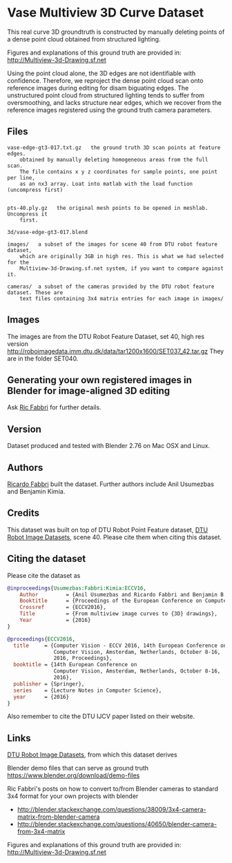 # Vase Multiview 3D Curve Dataset

This real curve 3D groundtruth is constructed by manually deleting points of a
dense point cloud obtained from structured lighting. 

Figures and explanations of this ground truth are provided in:
http://Multiview-3d-Drawing.sf.net

Using the point cloud alone, the 3D edges are not identifiable with confidence.
Therefore, we reproject the dense point cloud scan onto reference images during
editing for disam biguating edges. The unstructured point cloud from structured
lighting tends to suffer from oversmoothing, and lacks structure near edges,
which we recover from the reference images registered using the ground truth
camera parameters.


## Files

```
vase-edge-gt3-017.txt.gz   the ground truth 3D scan points at feature edges.
    obtained by manually deleting homogeneous areas from the full scan.
    The file contains x y z coordinates for sample points, one point per line,
    as an nx3 array. Loat into matlab with the load function (uncompress first)


pts-40.ply.gz   the original mesh points to be opened in meshlab. Uncompress it
    first.

3d/vase-edge-gt3-017.blend

images/   a subset of the images for scene 40 from DTU robot feature dataset,
    which are originally 3GB in high res. This is what we had selected for the
    Multiview-3d-Drawing.sf.net system, if you want to compare against it.

cameras/  a subset of the cameras provided by the DTU robot feature dataset. These are 
    text files containing 3x4 matrix entries for each image in images/
```

## Images
The images are from the DTU Robot Feature Dataset, set 40, high res version
http://roboimagedata.imm.dtu.dk/data/tar1200x1600/SET037_42.tar.gz
They are in the folder SET040.

## Generating your own registered images in Blender for image-aligned 3D editing

Ask [Ric Fabbri](http://rfabbri.github.io) for further details.

## Version

Dataset produced and tested with Blender 2.76 on Mac OSX and Linux.

## Authors

[Ricardo Fabbri](http://rfabbri.github.io) built the dataset.
Further authors include Anil Usumezbas and Benjamin Kimia.

## Credits

This dataset was built on top of DTU Robot Point Feature dataset,
[DTU Robot Image Datasets](http://roboimagedata.compute.dtu.dk), scene 40.
Please cite them when citing this dataset.


## Citing the dataset

Please cite the dataset as

```bibtex
@inproceedings{Usumezbas:Fabbri:Kimia:ECCV16,
    Author         = {Anil Usumezbas and Ricardo Fabbri and Benjamin B. Kimia},
    Booktitle      = {Proceedings of the European Conference on Computer Vision},
    Crossref       = {ECCV2016},
    Title          = {From multiview image curves to {3D} drawings},
    Year           = {2016}
}

@proceedings{ECCV2016,
  title     = {Computer Vision - ECCV 2016, 14th European Conference on
               Computer Vision, Amsterdam, Netherlands, October 8-16,
               2016, Proceedings},
  booktitle = {14th European Conference on
               Computer Vision, Amsterdam, Netherlands, October 8-16,
               2016},
  publisher = {Springer},
  series    = {Lecture Notes in Computer Science},
  year      = {2016}
}
```

Also remember to cite the DTU IJCV paper listed on their website.

## Links

[DTU Robot Image Datasets](http://roboimagedata.compute.dtu.dk), from which this dataset derives

Blender demo files that can serve as ground truth
https://www.blender.org/download/demo-files

Ric Fabbri's posts on how to convert to/from Blender cameras to standard 3x4
format for your own projects with blender
* http://blender.stackexchange.com/questions/38009/3x4-camera-matrix-from-blender-camera
* http://blender.stackexchange.com/questions/40650/blender-camera-from-3x4-matrix

Figures and explanations of this ground truth are provided in:
http://Multiview-3d-Drawing.sf.net
